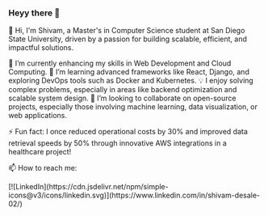 ### Heyy there 👋
👋 Hi, I'm Shivam, a Master's in Computer Science student at San Diego State University, driven by a passion for building scalable, efficient, and impactful solutions.

🔭 I’m currently enhancing my skills in Web Development and Cloud Computing.
🌱 I’m learning advanced frameworks like React, Django, and exploring DevOps tools such as Docker and Kubernetes.
💡 I enjoy solving complex problems, especially in areas like backend optimization and scalable system design.
👯 I’m looking to collaborate on open-source projects, especially those involving machine learning, data visualization, or web applications.

⚡ Fun fact: I once reduced operational costs by 30% and improved data retrieval speeds by 50% through innovative AWS integrations in a healthcare project!

📫 How to reach me: 
<p>[![LinkedIn](https://cdn.jsdelivr.net/npm/simple-icons@v3/icons/linkedin.svg)](https://www.linkedin.com/in/shivam-desale-02/)
</p>


</p>

<br />


































<!--
**shivamdesale13/shivamdesale13** is a ✨ _special_ ✨ repository because its `README.md` (this file) appears on your GitHub profile.

Here are some ideas to get you started:

- 🔭 I’m currently working on ...
- 🌱 I’m currently learning ...
- 👯 I’m looking to collaborate on ...
- 🤔 I’m looking for help with ...
- 💬 Ask me about ...
- 📫 How to reach me: ...
- 😄 Pronouns: ...
- ⚡ Fun fact: ...
-->
